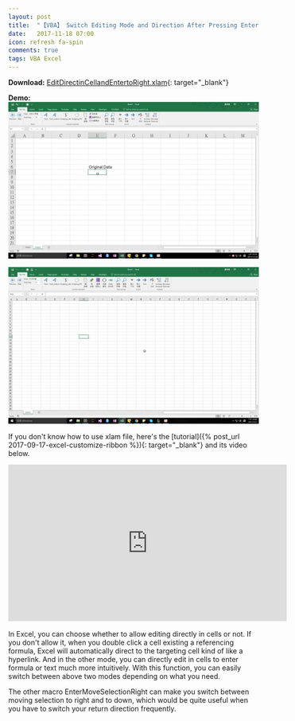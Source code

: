 ```yaml
---
layout: post
title:  "【VBA】 Switch Editing Mode and Direction After Pressing Enter"
date:   2017-11-18 07:00
icon: refresh fa-spin
comments: true
tags: VBA Excel
---
```


**Download:**  [EditDirectinCellandEntertoRight.xlam](https://github.com/noworneverev/noworneverev.github.io/releases/download/1.8/EditDirectinCellandEntertoRight.xlam){: target="_blank"}

**Demo:** ![](/images/editdirectincell.gif)

![](/images/moveselectiontoright.gif)

If you don't know how to use xlam file, here's the [tutorial]({% post_url 2017-09-17-excel-customize-ribbon %}){: target="_blank"} and its video below.

<div style="text-align:center"><iframe width="560" height="315" src="https://www.youtube.com/embed/_8ez9G_QCUU" frameborder="0" allowfullscreen></iframe></div>

In Excel, you can choose whether to allow editing directly in cells or not. If you don't allow it, when you double click a cell existing a referencing formula, Excel will automatically direct to the targeting cell kind of like a hyperlink. And in the other mode, you can directly edit in cells to enter formula or text much more intuitively. With this function, you can easily switch between above two modes depending on what you need.

The other macro EnterMoveSelectionRight can make you switch between moving selection to right and to down, which would be quite useful when you have to switch your return direction frequently.


<br>
<br>


